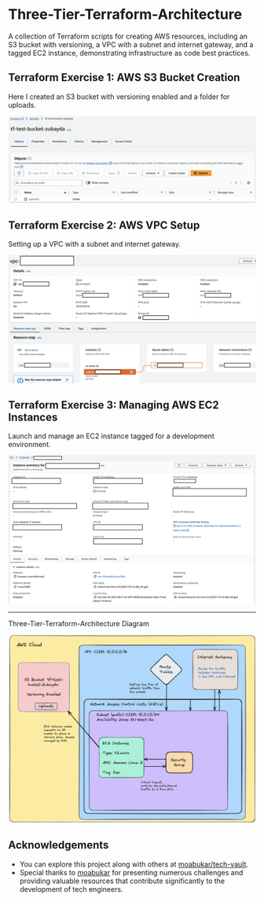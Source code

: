 # Three-Tier-Terraform-Architecture


A collection of Terraform scripts for creating AWS resources, including an S3 bucket with versioning, a VPC with a subnet and internet gateway, and a tagged EC2 instance, demonstrating infrastructure as code best practices.


## Terraform Exercise 1: AWS S3 Bucket Creation

Here I created an S3 bucket with versioning enabled and a folder for uploads.

![Diagram](https://github.com/Zhagi/Three-Tier-Terraform-Architecture/blob/main/images/S3%20bucket%20with%20upload%20folder.png?raw=true)

## Terraform Exercise 2: AWS VPC Setup

Setting up a VPC with a subnet and internet gateway.

![Diagram](https://github.com/Zhagi/Three-Tier-Terraform-Architecture/blob/main/images/VPC%20creation.png?raw=true)

## Terraform Exercise 3: Managing AWS EC2 Instances

Launch and manage an EC2 instance tagged for a development environment.

![Diagram](https://github.com/Zhagi/Three-Tier-Terraform-Architecture/blob/main/images/EC2%20instance%20creation.png?raw=true)

---

Three-Tier-Terraform-Architecture Diagram


![Diagram](https://github.com/Zhagi/Three-Tier-Terraform-Architecture/blob/main/images/3%20Tier%20Terraform%20Architecture%20Diagram.png?raw=true)


## Acknowledgements
- You can explore this project along with others at [moabukar/tech-vault](https://github.com/moabukar/tech-vault).
- Special thanks to [moabukar](https://github.com/moabukar) for presenting numerous challenges and providing valuable resources that contribute significantly to the development of tech engineers.

